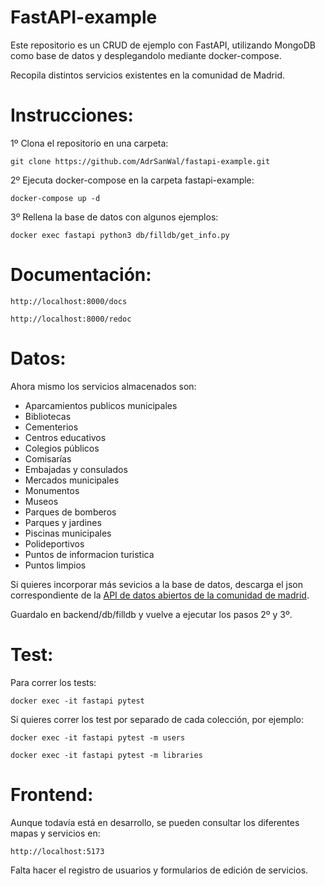 # FastAPI-example

Este repositorio es un CRUD de ejemplo con FastAPI, utilizando MongoDB como
base de datos y desplegandolo mediante docker-compose.

Recopila distintos servicios existentes en la comunidad de Madrid.

Instrucciones:
=

1º Clona el repositorio en una carpeta:

    git clone https://github.com/AdrSanWal/fastapi-example.git


2º Ejecuta docker-compose en la carpeta fastapi-example:

    docker-compose up -d

3º Rellena la base de datos con algunos ejemplos:

    docker exec fastapi python3 db/filldb/get_info.py

Documentación:
=

    http://localhost:8000/docs

    http://localhost:8000/redoc

Datos:
=

Ahora mismo los servicios almacenados son:

<ul>
  <li>Aparcamientos publicos municipales</li>
  <li>Bibliotecas</li>
  <li>Cementerios</li>
  <li>Centros educativos</li>
  <li>Colegios públicos</li>
  <li>Comisarías</li>
  <li>Embajadas y consulados</li>
  <li>Mercados municipales</li>
  <li>Monumentos</li>
  <li>Museos</li>
  <li>Parques de bomberos</li>
  <li>Parques y jardines</li>
  <li>Piscinas municipales</li>
  <li>Polideportivos</li>
  <li>Puntos de informacion turistica</li>
  <li>Puntos limpios</li>
</ul>

  Si quieres incorporar más sevicios a la base de datos, descarga el json
  correspondiente de la <a href='https://datos.madrid.es/portal/site/egob/menuitem.214413fe61bdd68a53318ba0a8a409a0/?vgnextoid=b07e0f7c5ff9e510VgnVCM1000008a4a900aRCRD&vgnextchannel=b07e0f7c5ff9e510VgnVCM1000008a4a900aRCRD&vgnextfmt=default'>API de datos abiertos de la comunidad de madrid</a>.

  Guardalo en backend/db/filldb y vuelve a ejecutar los pasos 2º y 3º.

Test:
=

Para correr los tests:

    docker exec -it fastapi pytest

Si quieres correr los test por separado de cada colección, por ejemplo:

    docker exec -it fastapi pytest -m users

    docker exec -it fastapi pytest -m libraries

Frontend:
=

Aunque todavía está en desarrollo, se pueden consultar los diferentes mapas y servicios en:

    http://localhost:5173
    
Falta hacer el registro de usuarios y formularios de edición de servicios.
